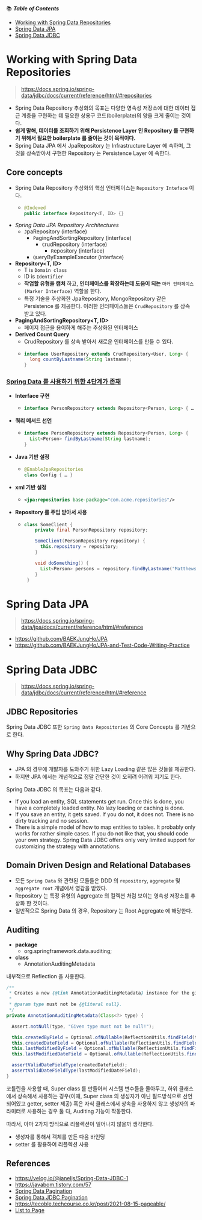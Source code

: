 📚 ___Table of Contents___

- [Working with Spring Data Repositories](https://github.com/BAEKJungHo/spring-data#working-with-spring-data-repositories)
- [Spring Data JPA](https://github.com/BAEKJungHo/spring-data#spring-data-jpa)
- [Spring Data JDBC](https://github.com/BAEKJungHo/spring-data#spring-data-jdbc)

# Working with Spring Data Repositories

> https://docs.spring.io/spring-data/jdbc/docs/current/reference/html/#repositories

- Spring Data Repository 추상화의 목표는 다양한 영속성 저장소에 대한 데이터 접근 계층을 구현하는 데 필요한 상용구 코드(boilerplate)의 양을 크게 줄이는 것이다.
- __쉽게 말해, 데이터를 조회하기 위해 Persistence Layer 인 Repository 를 구현하기 위해서 필요한 boilerplate 를 줄이는 것이 목적이다.__
- Spring Data JPA 에서 JpaRepository 는 Infrastructure Layer 에 속하며, 그것을 상속받아서 구현한 Repository 는 Persistence Layer 에 속한다.

## Core concepts

- Spring Data Repository 추상화의 핵심 인터페이스는 `Repository Inteface` 이다.
  - ```java
    @Indexed
    public interface Repository<T, ID> {}
    ```
- _Spring Data JPA Repository Architectures_
  - `J`paRepository (interface)
    - `P`agingAndSortingRepository (interface)
      - `C`rudRepository (interface)
        - `R`epository (interface)
    - `Q`ueryByExampleExecutor (interface)
- __Repository<T, ID>__
  - T is `Domain class`
  - ID is `Identifier`
  - __작업할 유형을 캡처__ 하고, __인터페이스를 확장하는데 도움이 되는__ `마커 인터페이스(Marker Interface)` 역할을 한다.
  - 특정 기술을 추상화한 JpaRepository, MongoRepository 같은 Persistence 를 제공한다. 이러한 인터페이스들은 `CrudRepository` 를 상속 받고 있다. 
- __PagingAndSortingRepository<T, ID>__
  - 페이지 접근을 용이하게 해주는 추상화된 인터페이스
- __Derived Count Query__
  - CrudRepository 를 상속 받아서 새로운 인터페이스를 만들 수 있다.
  - ```java
    interface UserRepository extends CrudRepository<User, Long> {
      long countByLastname(String lastname);
    }
    ```

### [Spring Data 를 사용하기 위한 4단계가 존재](https://docs.spring.io/spring-data/jdbc/docs/current/reference/html/#repositories.query-methods)

- __Interface 구현__
  - ```java
    interface PersonRepository extends Repository<Person, Long> { … }
    ```
- __쿼리 메서드 선언__
  - ```java
    interface PersonRepository extends Repository<Person, Long> {
      List<Person> findByLastname(String lastname);
    }
    ```
- __Java 기반 설정__
  - ```java
    @EnableJpaRepositories
    class Config { … }
    ```
- __xml 기반 설정__
  - ```xml
    <jpa:repositories base-package="com.acme.repositories"/>
    ```
- __Repository 를 주입 받아서 사용__
  - ```java
    class SomeClient {
        private final PersonRepository repository;

        SomeClient(PersonRepository repository) {
          this.repository = repository;
        }

        void doSomething() {
          List<Person> persons = repository.findByLastname("Matthews");
        }
     }
     ```

# Spring Data JPA

> https://docs.spring.io/spring-data/jpa/docs/current/reference/html/#reference

- https://github.com/BAEKJungHo/JPA
- https://github.com/BAEKJungHo/JPA-and-Test-Code-Writing-Practice

# Spring Data JDBC

> https://docs.spring.io/spring-data/jdbc/docs/current/reference/html/#reference

## JDBC Repositories

Spring Data JDBC 또한 `Spring Data Repositories` 의 Core Concepts 를 기반으로 한다.

## Why Spring Data JDBC?

- JPA 의 경우에 개발자를 도와주기 위한 Lazy Loading 같은 많은 것들을 제공한다. 
- 하지만 JPA 에서는 개념적으로 정말 간단한 것이 오히려 어려워 지기도 한다.

Spring Data JDBC 의 목표는 다음과 같다.

- If you load an entity, SQL statements get run. Once this is done, you have a completely loaded entity. No lazy loading or caching is done.
- If you save an entity, it gets saved. If you do not, it does not. There is no dirty tracking and no session.
- There is a simple model of how to map entities to tables. It probably only works for rather simple cases. If you do not like that, you should code your own strategy. Spring Data JDBC offers only very limited support for customizing the strategy with annotations.

## Domain Driven Design and Relational Databases

- 모든 `Spring Data` 와 관련된 모듈들은 DDD 의 `repository`, `aggregate` 및 `aggregate root` 개념에서 영감을 받았다. 
- Repository 는 특정 유형의 Aggregate 의 컬렉션 처럼 보이는 영속성 저장소를 추상화 한 것이다.
- 일반적으로 Spring Data 의 경우, Repository 는 Root Aggregate 에 해당한다.

## Auditing

- __package__
  - org.springframework.data.auditing;
- __class__
  - AnnotationAuditingMetadata

내부적으로 Reflection 을 사용한다.

```java
/**
 * Creates a new {@link AnnotationAuditingMetadata} instance for the given type.
 *
 * @param type must not be {@literal null}.
 */
private AnnotationAuditingMetadata(Class<?> type) {

  Assert.notNull(type, "Given type must not be null!");

  this.createdByField = Optional.ofNullable(ReflectionUtils.findField(type, CREATED_BY_FILTER));
  this.createdDateField = Optional.ofNullable(ReflectionUtils.findField(type, CREATED_DATE_FILTER));
  this.lastModifiedByField = Optional.ofNullable(ReflectionUtils.findField(type, LAST_MODIFIED_BY_FILTER));
  this.lastModifiedDateField = Optional.ofNullable(ReflectionUtils.findField(type, LAST_MODIFIED_DATE_FILTER));

  assertValidDateFieldType(createdDateField);
  assertValidDateFieldType(lastModifiedDateField);
}
```

코틀린을 사용할 때, Super class 를 만들어서 시스템 변수들을 몰아두고, 하위 클래스에서 상속해서 사용하는 경우(이때, Super class 의 생성자가 아닌 필드방식으로 선언되어있고 getter, setter 제공)
혹은 자식 클래스에서 상속을 사용하지 않고 생성자의 파라미터로 사용하는 경우 둘 다, Auditing 기능이 작동한다.

따라서, 아마 2가지 방식으로 리플렉션이 일어나지 않을까 생각한다.

- 생성자를 통해서 객체를 만든 다음 바인딩
- setter 를 활용하여 리플렉션 사용

## References

- https://velog.io/@janeljs/Spring-Data-JDBC-1
- https://javabom.tistory.com/57
- [Spring Data Pagination](https://wonit.tistory.com/483)
- [Spring Data JDBC Pagination](https://javabydeveloper.com/spring-data-jdbc-pagination-and-sorting-example/)
- https://tecoble.techcourse.co.kr/post/2021-08-15-pageable/
- [List to Page](https://stackoverflow.com/questions/37749559/conversion-of-list-to-page-in-spring)
